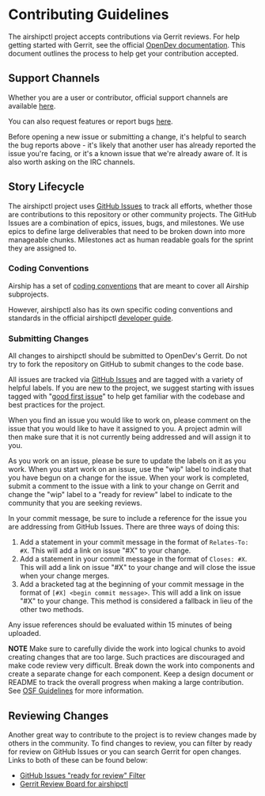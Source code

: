 # Contributing Guidelines

The airshipctl project accepts contributions via Gerrit reviews.  For help
getting started with Gerrit, see the official [OpenDev
documentation](https://docs.openstack.org/contributors/common/setup-gerrit.html).
This document outlines the process to help get your contribution accepted.

## Support Channels

Whether you are a user or contributor, official support channels are available
[here](https://wiki.openstack.org/wiki/Airship#Get_in_Touch).

You can also request features or report bugs
[here](https://github.com/airshipit/airshipctl/issues/new/choose).

Before opening a new issue or submitting a change, it's helpful to search the
bug reports above - it's likely that another user has already reported the
issue you're facing, or it's a known issue that we're already aware of. It is
also worth asking on the IRC channels.

## Story Lifecycle

The airshipctl project uses
[GitHub Issues](https://github.com/airshipit/airshipctl/issues) to track all
efforts, whether those are contributions to this repository or other
community projects. The GitHub Issues are a combination of epics, issues,
bugs, and milestones.  We use epics to define large deliverables that need to
be broken down into more manageable chunks. Milestones act as human readable
goals for the sprint they are assigned to.

### Coding Conventions

Airship has a set of [coding conventions](
https://docs.airshipit.org/develop/conventions.html) that are meant
to cover all Airship subprojects.

However, airshipctl also has its own specific coding conventions and standards
in the official airshipctl [developer guide](
https://doc.airshipit.org/airshipctl/developers.html).

### Submitting Changes

All changes to airshipctl should be submitted to OpenDev's Gerrit. Do not try
to fork the repository on GitHub to submit changes to the code base.

All issues are tracked via
[GitHub Issues](https://github.com/airshipit/airshipctl/issues) and are tagged
with a variety of helpful labels. If you are new to the project, we suggest
starting with issues tagged with
"[good first issue](https://github.com/airshipit/airshipctl/issues?q=is%3Aissue+is%3Aopen+label%3A%22good+first+issue%22)"
to help get familiar with the codebase and best practices for the project.

When you find an issue you would like to work on, please comment on the issue
that you would like to have it assigned to you. A project admin will then
make sure that it is not currently being addressed and will assign it to you.

As you work on an issue, please be sure to update the labels on it as you work.
When you start work on an issue, use the "wip" label to indicate that you have
begun on a change for the issue. When your work is completed, submit a comment
to the issue with a link to your change on Gerrit and change the "wip" label
to a "ready for review" label to indicate to the community that you are
seeking reviews.

In your commit message, be sure to include a reference for the issue you
are addressing from GitHub Issues. There are three ways of doing this:

1. Add a statement in your commit message in the format of `Relates-To: #X`.
This will add a link on issue "#X" to your change.
2. Add a statement in your commit message in the format of `Closes: #X`.
This will add a link on issue "#X" to your change and will close the issue when
your change merges.
3. Add a bracketed tag at the beginning of your commit message in the format of
`[#X] <begin commit message>`. This will add a link on issue "#X" to your
change. This method is considered a fallback in lieu of the other two methods.

Any issue references should be evaluated within 15 minutes of being uploaded.

**NOTE** Make sure to carefully divide the work into logical chunks to avoid
creating changes that are too large. Such practices are discouraged and make
code review very difficult. Break down the work into components and create a
separate change for each component. Keep a design document or README to
track the overall progress when making a large contribution.
See [OSF Guidelines](https://docs.openstack.org/contributors/code-and-documentation/patch-best-practices.html#the-right-size) for more information.

## Reviewing Changes

Another great way to contribute to the project is to review changes made by
others in the community. To find changes to review, you can filter by ready
for review on GitHub Issues or you can search Gerrit for open changes.
Links to both of these can be found below:

* [GitHub Issues "ready for review" Filter](https://github.com/airshipit/airshipctl/issues?q=label%3A%22ready+for+review%22)
* [Gerrit Review Board for airshipctl](https://review.opendev.org/#/q/status:open+NOT+label:Verified%253D-1+NOT+label:Workflow%253D-1+NOT+message:DNM+NOT+message:WIP+project:airship/airshipctl)
